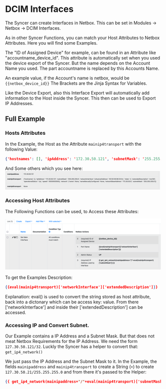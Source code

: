 # DCIM Interfaces

The Syncer can create Interfaces in Netbox. 
This can be set in Modules -> Netbox -> DCIM Interfaces.

As in other Syncer Functions, you can match your Host Attributes to Netbox Attributes.  Here you will find some Examples.

The "ID of Assigned Device" for example, can be found in an Attribute like "accountname_device_id". This attribute is automatically set when you used the device export of the Syncer. But the name depends on the Account Name you used. The part accountname is replaced by this Accounts Name. 

An example value, if the Account's name is netbox, would be `{{netbox_device_id}}` The Brackets are the Jinja Syntax for Variables.

Like the Device Export, also this Interface Export will automatically add information to the Host inside the Syncer. This then can be used to Export IP Addresses.

## Full Example

### Hosts Attributes
In the Example, the Host as the Attribute `mainip4transport` with the following Value:
``` json
{'hostnames': [], 'ipAddress': '172.30.50.121', 'subnetMask': '255.255.255.0', 'networkInterface': {'physicalAddress': '00:50:56:96:25:0c', 'index': 2, 'extendedDescription': 'ens192', 'operationalStatus': 'Up', 'speed': 10000000000}, 'network': {'name': None, 'nameManuallyConfigured': None, 'networkBaseAddress': '172.30.50.0', 'subnetMask': '255.255.255.0'}}
```

And Some others which you see here:
![](./attachments/Pasted%20image%2020241025172319.png)

### Accessing Host Attributes
The Following Functions can be used, to Access these Attributes:

![](./attachments/Pasted%20image%2020241025171047.png)

To get the Examples Description:
```json
{{eval(mainip4transport)['networkInterface']['extendedDescription']}}
```

Explanation:  eval() is used to convert the string stored as host attribute, back into a dictonary which can be access key: value.
From there ['networkInterface'] and inside their ['extendedDescription'] can be accessed.

### Accessing IP and Convert Subnet.
Our Example contains a IP Address and a Subnet Mask. But that does not meat Netbox Requirements for the IP Address. We need the form `127.30.50.121/32`. Luckly the Syncer has a helper to convert that:
`get_ip4_network()`

We just pass the IP Address and the Subnet Mask to it.
In the Example, the fields `mainipaddress` and `mainip4transport` to create a String (`+`) to create `127.30.50.21/255.255.255.0` and from there it's passed to the Helper:

```json
{{ get_ip4_network(mainipaddress+"/"+eval(mainip4transport)['subnetMask']) }}
```
